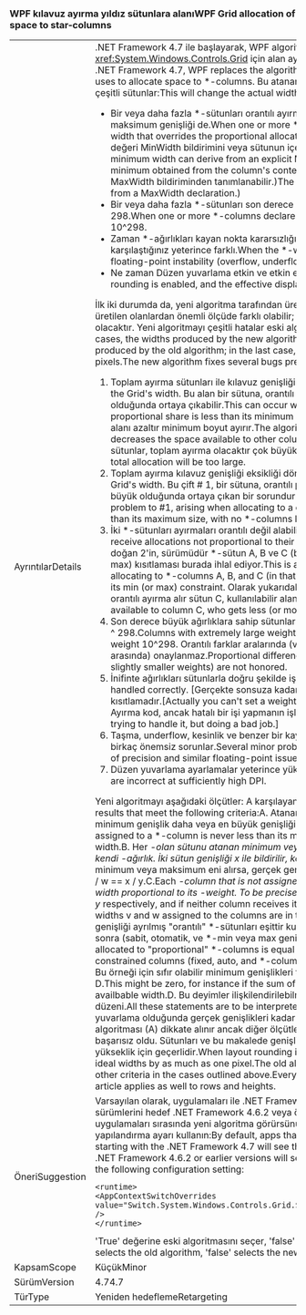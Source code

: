 ### <a name="wpf-grid-allocation-of-space-to-star-columns"></a><span data-ttu-id="b348d-101">WPF kılavuz ayırma yıldız sütunlara alanı</span><span class="sxs-lookup"><span data-stu-id="b348d-101">WPF Grid allocation of space to star-columns</span></span>

|   |   |
|---|---|
|<span data-ttu-id="b348d-102">Ayrıntılar</span><span class="sxs-lookup"><span data-stu-id="b348d-102">Details</span></span>|<span data-ttu-id="b348d-103">.NET Framework 4.7 ile başlayarak, WPF algoritmasının yerine geçer, <xref:System.Windows.Controls.Grid> için alan ayırmak için kullanır \*-sütun.</span><span class="sxs-lookup"><span data-stu-id="b348d-103">Starting with the .NET Framework 4.7, WPF replaces the algorithm that <xref:System.Windows.Controls.Grid> uses to allocate space to \*-columns.</span></span> <span data-ttu-id="b348d-104">Bu atanan gerçek genişlik değiştirecek \*-durumlarda çeşitli sütunlar:</span><span class="sxs-lookup"><span data-stu-id="b348d-104">This will change the actual width assigned to \*-columns in a number of cases:</span></span><ul><li><span data-ttu-id="b348d-105">Bir veya daha fazla \*-sütunları orantılı ayırma bu Sütu için geçersiz kılmaları minimum veya maksimum genişliği de.</span><span class="sxs-lookup"><span data-stu-id="b348d-105">When one or more \*-columns also have a minimum or maximum width that overrides the proportional allocation for that colum.</span></span> <span data-ttu-id="b348d-106">(En küçük genişliği açık bir değeri MinWidth bildirimini veya sütunun içerikten elde örtük bir en az türetilen.</span><span class="sxs-lookup"><span data-stu-id="b348d-106">(The minimum width can derive from an explicit MinWidth declaration, or from an implicit minimum obtained from the column's content.</span></span> <span data-ttu-id="b348d-107">En büyük genişliği yalnızca açıkça MaxWidth bildiriminden tanımlanabilir.)</span><span class="sxs-lookup"><span data-stu-id="b348d-107">The maximum width can only be defined explicitly, from a MaxWidth declaration.)</span></span></li><li><span data-ttu-id="b348d-108">Bir veya daha fazla *-sütunları son derece büyük bir bildirme *-ağırlık, 10'dan büyük ^ 298.</span><span class="sxs-lookup"><span data-stu-id="b348d-108">When one or more *-columns declare an extremely large *-weight, greater than 10^298.</span></span></li><li><span data-ttu-id="b348d-109">Zaman \*-ağırlıkları kayan nokta kararsızlığı (taşma, underflow, duyarlık kaybına) karşılaştığınız yeterince farklı.</span><span class="sxs-lookup"><span data-stu-id="b348d-109">When the \*-weights are sufficiently different to encounter floating-point instability (overflow, underflow, loss of precision).</span></span></li><li><span data-ttu-id="b348d-110">Ne zaman Düzen yuvarlama etkin ve etkin ekranı DPI yeterince yüksekse.</span><span class="sxs-lookup"><span data-stu-id="b348d-110">When layout rounding is enabled, and the effective display DPI is sufficiently high.</span></span></li></ul><span data-ttu-id="b348d-111">İlk iki durumda da, yeni algoritma tarafından üretilen genişlikler eski algoritma tarafından üretilen olanlardan önemli ölçüde farklı olabilir; en son durumda fark en çok bir veya iki piksel olacaktır. Yeni algoritmayı çeşitli hatalar eski algoritmada mevcut düzeltmesi:</span><span class="sxs-lookup"><span data-stu-id="b348d-111">In the first two cases, the widths produced by the new algorithm can be significantly different from those produced by the old algorithm; in the last case, the difference will be at most one or two pixels.The new algorithm fixes several bugs present in the old algorithm:</span></span><ol><li><span data-ttu-id="b348d-112">Toplam ayırma sütunları ile kılavuz genişliği aşabilir.</span><span class="sxs-lookup"><span data-stu-id="b348d-112">Total allocation to columns can exceed the Grid's width.</span></span> <span data-ttu-id="b348d-113">Bu alan bir sütuna, orantılı paylaşımı ayırma, en düşük boyuttan daha az olduğunda ortaya çıkabilir.</span><span class="sxs-lookup"><span data-stu-id="b348d-113">This can occur when allocating space to a column whose proportional share is less than its minimum size.</span></span> <span data-ttu-id="b348d-114">Algoritma için diğer sütunları kullanılabilir alanı azaltır minimum boyut ayırır.</span><span class="sxs-lookup"><span data-stu-id="b348d-114">The algorithm allocates the minimum size, which decreases the space available to other columns.</span></span> <span data-ttu-id="b348d-115">Varsa hiçbir \*-ayırmak için kalan sütunlar, toplam ayırma olacaktır çok büyük.</span><span class="sxs-lookup"><span data-stu-id="b348d-115">If there are no \*-columns left to allocate, the total allocation will be too large.</span></span></li><li><span data-ttu-id="b348d-116">Toplam ayırma kılavuz genişliği eksikliği dönebilir.</span><span class="sxs-lookup"><span data-stu-id="b348d-116">Total allocation can fall short of the Grid's width.</span></span> <span data-ttu-id="b348d-117">Bu çift # 1, bir sütuna, orantılı paylaşımı ayırma olmayan, en yüksek boyuttan büyük olduğunda ortaya çıkan bir sorundur \*-kayma yapılacak sol sütun.</span><span class="sxs-lookup"><span data-stu-id="b348d-117">This is the dual problem to #1, arising when allocating to a column whose proportional share is greater than its maximum size, with no \*-columns left to take up the slack.</span></span></li><li><span data-ttu-id="b348d-118">İki *-sütunları ayırmaları orantılı değil alabilir kendi *-ağırlıkları.</span><span class="sxs-lookup"><span data-stu-id="b348d-118">Two *-columns can receive allocations not proportional to their *-weights.</span></span> <span data-ttu-id="b348d-119">Bu bir milder #1 / # için ayırırken doğan 2'in, sürümüdür \*-sütun A, B ve C (bu sırayla) B'nin orantılı paylaşımı min (veya max) kısıtlaması burada ihlal ediyor.</span><span class="sxs-lookup"><span data-stu-id="b348d-119">This is a milder version of #1/#2, arising when allocating to \*-columns A, B, and C (in that order), where B's proportional share violates its min (or max) constraint.</span></span> <span data-ttu-id="b348d-120">Olarak yukarıdaki bu A kıyasla kimin daha az (veya daha fazla) orantılı ayırma alır sütun C, kullanılabilir alanı değiştirir,</span><span class="sxs-lookup"><span data-stu-id="b348d-120">As above, this changes the space available to column C, who gets less (or more) proportional allocation than A did,</span></span></li><li><span data-ttu-id="b348d-121">Son derece büyük ağırlıklara sahip sütunlar (&gt; 10 ^ 298) ağırlık 10 sahipmiş gibi davranılır ^ 298.</span><span class="sxs-lookup"><span data-stu-id="b348d-121">Columns with extremely large weights (&gt; 10^298) are all treated as if they had weight 10^298.</span></span> <span data-ttu-id="b348d-122">Orantılı farklar aralarında (ve biraz daha küçük ağırlıklara sahip sütunlar arasında) onaylanmaz.</span><span class="sxs-lookup"><span data-stu-id="b348d-122">Proportional differences between them (and between columns with slightly smaller weights) are not honored.</span></span></li><li><span data-ttu-id="b348d-123">İnifinte ağırlıkları sütunlarla doğru şekilde işlenmez.</span><span class="sxs-lookup"><span data-stu-id="b348d-123">Columns with inifinte weights are not handled correctly.</span></span> <span data-ttu-id="b348d-124">[Gerçekte sonsuza kadar bir ağırlık ayarlanamaz, ancak bu yapay bir kısıtlamadır.</span><span class="sxs-lookup"><span data-stu-id="b348d-124">[Actually you can't set a weight to Infinity, but this is an artificial restriction.</span></span> <span data-ttu-id="b348d-125">Ayırma kod, ancak hatalı bir işi yapmanın işlemek çalışıyordu.]</span><span class="sxs-lookup"><span data-stu-id="b348d-125">The allocation code was trying to handle it, but doing a bad job.]</span></span></li><li><span data-ttu-id="b348d-126">Taşma, underflow, kesinlik ve benzer bir kayan nokta sorunları kaybı önleme sırasında birkaç önemsiz sorunlar.</span><span class="sxs-lookup"><span data-stu-id="b348d-126">Several minor problems while avoiding overflow, underflow, loss of precision and similar floating-point issues.</span></span></li><li><span data-ttu-id="b348d-127">Düzen yuvarlama ayarlamalar yeterince yüksek DPI yanlış.</span><span class="sxs-lookup"><span data-stu-id="b348d-127">Adjustments for layout rounding are incorrect at sufficiently high DPI.</span></span></li></ol><span data-ttu-id="b348d-128">Yeni algoritmayı aşağıdaki ölçütler: A karşılayan sonuçlar üretir.</span><span class="sxs-lookup"><span data-stu-id="b348d-128">The new algorithm produces results that meet the following criteria:A.</span></span> <span data-ttu-id="b348d-129">Atanan gerçek genişlik bir \*-sütundur hiçbir zaman minimum genişlik daha veya en büyük genişliği değerinden daha az. B</span><span class="sxs-lookup"><span data-stu-id="b348d-129">The actual width assigned to a \*-column is never less than its minimum width nor greater than its maximum width.B.</span></span> <span data-ttu-id="b348d-130">Her <em>-olan sütunu atanan minimum veya en büyük genişliği orantılı genişlik atanan kendi <em>-ağırlık. İki sütun genişliği x ile bildirilir, kesin olarak</em> ve y</em> sırasıyla ve hiçbir sütun minimum veya maksimum eni alırsa, gerçek genişlikleri v ve sütunlara atanan w aynı oranda: v / w == x / y.C.</span><span class="sxs-lookup"><span data-stu-id="b348d-130">Each <em>-column that is not assigned its minimum or maximum width is assigned a width proportional to its <em>-weight. To be precise, if two columns are declared with width x</em> and y</em> respectively, and if neither column receives its minimum or maximum width, the actual widths v and w assigned to the columns are in the same proportion: v / w == x / y.C.</span></span> <span data-ttu-id="b348d-131">Toplam genişliği ayrılmış &quot;orantılı&quot; *-sütunları eşittir kullanılabilir alanı kısıtlanmış sütunlarına ayırdıktan sonra (sabit, otomatik, ve *-min veya max genişliklerini ayrılmış sütun).</span><span class="sxs-lookup"><span data-stu-id="b348d-131">The total width allocated to &quot;proportional&quot; *-columns is equal to the space available after allocating to the constrained columns (fixed, auto, and *-columns that are allocated their min or max width).</span></span> <span data-ttu-id="b348d-132">Bu örneği için sıfır olabilir minimum genişlikleri toplamı kılavuz availbable genişliği aşarsa. D.</span><span class="sxs-lookup"><span data-stu-id="b348d-132">This might be zero, for instance if the sum of the minimum widths exceeds the Grid's availbable width.D.</span></span> <span data-ttu-id="b348d-133">Bu deyimler ilişkilendirilebilmesi için yorumlanan üzeresiniz &quot;ideal&quot; düzeni.</span><span class="sxs-lookup"><span data-stu-id="b348d-133">All these statements are to be interpreted with respect to the &quot;ideal&quot; layout.</span></span> <span data-ttu-id="b348d-134">Düzen yuvarlama olduğunda gerçek genişlikleri kadar bir piksel ideal genişlikleri farklı olabilir. Eski algoritması (A) dikkate alınır ancak diğer ölçütleri yukarıda özetlenen durumlarda vermenizin başarısız oldu. Sütunları ve bu makalede genişlikleri hakkında denirse her şeyi de satır ve yükseklik için geçerlidir.</span><span class="sxs-lookup"><span data-stu-id="b348d-134">When layout rounding is in effect, the actual widths can differ from the ideal widths by as much as one pixel.The old algorithm honored (A) but failed to honor the other criteria in the cases outlined above.Everything said about columns and widths in this article applies as well to rows and heights.</span></span>|
|<span data-ttu-id="b348d-135">Öneri</span><span class="sxs-lookup"><span data-stu-id="b348d-135">Suggestion</span></span>|<span data-ttu-id="b348d-136">Varsayılan olarak, uygulamaları ile .NET Framework 4.7 başlangıç .NET Framework'ün hedef sürümlerini hedef .NET Framework 4.6.2 veya önceki sürümleri eski algoritması görürsünüz uygulamaları sırasında yeni algoritma görürsünüz. Varsayılan değer geçersiz kılmak için şu yapılandırma ayarı kullanın:</span><span class="sxs-lookup"><span data-stu-id="b348d-136">By default, apps that target versions of the .NET Framework starting with the .NET Framework 4.7 will see the new algorithm, while apps that target the .NET Framework 4.6.2 or earlier versions will see the old algorithm.To override the default, use the following configuration setting:</span></span><pre><code class="language-xml">&lt;runtime&gt;&#13;&#10;&lt;AppContextSwitchOverrides value=&quot;Switch.System.Windows.Controls.Grid.StarDefinitionsCanExceedAvailableSpace=true&quot; /&gt;&#13;&#10;&lt;/runtime&gt;&#13;&#10;</code></pre><span data-ttu-id="b348d-137">'True' değerine eski algoritmasını seçer, 'false' yeni algoritmasını seçer.</span><span class="sxs-lookup"><span data-stu-id="b348d-137">The value 'true' selects the old algorithm, 'false' selects the new algorithm.</span></span>|
|<span data-ttu-id="b348d-138">Kapsam</span><span class="sxs-lookup"><span data-stu-id="b348d-138">Scope</span></span>|<span data-ttu-id="b348d-139">Küçük</span><span class="sxs-lookup"><span data-stu-id="b348d-139">Minor</span></span>|
|<span data-ttu-id="b348d-140">Sürüm</span><span class="sxs-lookup"><span data-stu-id="b348d-140">Version</span></span>|<span data-ttu-id="b348d-141">4.7</span><span class="sxs-lookup"><span data-stu-id="b348d-141">4.7</span></span>|
|<span data-ttu-id="b348d-142">Tür</span><span class="sxs-lookup"><span data-stu-id="b348d-142">Type</span></span>|<span data-ttu-id="b348d-143">Yeniden hedefleme</span><span class="sxs-lookup"><span data-stu-id="b348d-143">Retargeting</span></span>|

